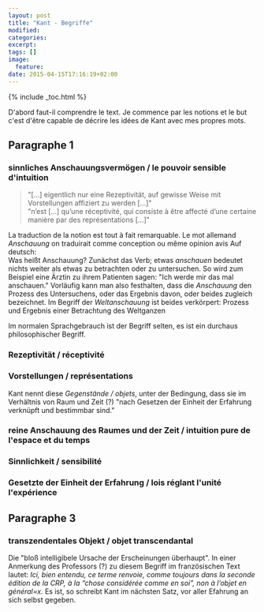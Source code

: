 ```yaml
---
layout: post
title: "Kant - Begriffe"
modified:
categories: 
excerpt:
tags: []
image:
  feature:
date: 2015-04-15T17:16:19+02:00
---
```


{% include _toc.html %}

D'abord faut-il comprendre le text. Je commence par les notions et le but c'est d'être capable de décrire les idées de Kant avec mes propres mots.

## Paragraphe 1

### sinnliches Anschauungsvermögen / le pouvoir sensible d'intuition  
> "[...] eigentlich nur eine Rezeptivität, auf gewisse Weise mit Vorstellungen affiziert zu werden [...]"  
> "n’est [...] qu’une réceptivité, qui consiste à être affecté d’une certaine manière par des représentations [...]"  

La traduction de la notion est tout à fait remarquable. Le mot allemand *Anschauung* on traduirait comme conception ou même opinion avis
Auf deutsch:  
Was heißt Anschauung? Zunächst das Verb; etwas *anschauen* bedeutet nichts weiter als etwas zu betrachten oder zu untersuchen. So wird zum Beispiel eine Ärztin zu ihrem Patienten sagen: "Ich werde mir das mal anschauen." Vorläufig kann man also festhalten, dass die *Anschauung* den Prozess des Untersuchens, oder das Ergebnis davon, oder beides zugleich bezeichnet. Im Begriff der *Weltanschauung* ist beides verkörpert: Prozess und Ergebnis einer Betrachtung des Weltganzen

Im normalen Sprachgebrauch ist der Begriff selten, es ist ein durchaus philosophischer Begriff.

### Rezeptivität / réceptivité  

### Vorstellungen / représentations
Kant nennt diese *Gegenstände / objets*, unter der Bedingung, dass sie im Verhältnis von Raum und Zeit (?) "nach Gesetzen der Einheit der Erfahrung verknüpft und bestimmbar sind."

### reine Anschauung des Raumes und der Zeit /  intuition pure de l'espace et du temps  

### Sinnlichkeit / sensibilité  

### Gesetzte der Einheit der Erfahrung / lois réglant l'unité l'expérience  

## Paragraphe 3

### transzendentales Objekt / objet transcendantal
Die "bloß intelligibele Ursache der Erscheinungen überhaupt". In einer Anmerkung des Professors (?) zu diesem Begriff im französischen Text lautet: *Ici, bien entendu, ce terme renvoie, comme toujours dans la seconde édition de la CRP, à la “chose considérée comme en soi”, non à l’objet en général=x.* Es ist, so schreibt Kant im nächsten Satz, vor aller Efahrung an sich selbst gegeben.


